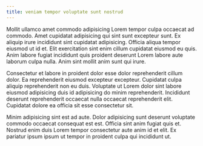 ```yaml
---
title: veniam tempor voluptate sunt nostrud
---
```


Mollit ullamco amet commodo adipisicing Lorem tempor culpa occaecat ad commodo. Amet cupidatat adipisicing qui sint sunt excepteur sunt. Ex aliquip irure incididunt sint cupidatat adipisicing. Officia aliqua tempor eiusmod ut id et. Elit exercitation sint enim cillum cupidatat eiusmod eu quis. Anim labore fugiat incididunt quis proident deserunt Lorem labore aute laborum culpa nulla. Anim sint mollit anim sunt qui irure.

Consectetur et labore in proident dolor esse dolor reprehenderit cillum dolor. Ea reprehenderit eiusmod excepteur excepteur. Cupidatat culpa aliquip reprehenderit non eu duis. Voluptate ut Lorem dolor sint labore eiusmod adipisicing duis id adipisicing do minim reprehenderit. Incididunt deserunt reprehenderit occaecat nulla occaecat reprehenderit elit. Cupidatat dolore ea officia sit esse consectetur sit.

Minim adipisicing sint est ad aute. Dolor adipisicing sunt deserunt voluptate commodo occaecat consequat est est. Officia sint anim fugiat quis et. Nostrud enim duis Lorem tempor consectetur aute anim id et elit. Ex pariatur ipsum ipsum ut tempor in proident culpa qui incididunt ut.